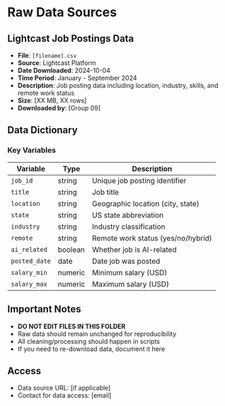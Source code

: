 # Raw Data Sources

## Lightcast Job Postings Data

- **File**: `[filename].csv`
- **Source**: Lightcast Platform
- **Date Downloaded**: 2024-10-04
- **Time Period**: January - September 2024
- **Description**: Job posting data including location, industry, skills, and remote work status
- **Size**: [XX MB, XX rows]
- **Downloaded by**: [Group 09]

## Data Dictionary

### Key Variables

| Variable | Type | Description |
|----------|------|-------------|
| `job_id` | string | Unique job posting identifier |
| `title` | string | Job title |
| `location` | string | Geographic location (city, state) |
| `state` | string | US state abbreviation |
| `industry` | string | Industry classification |
| `remote` | string | Remote work status (yes/no/hybrid) |
| `ai_related` | boolean | Whether job is AI-related |
| `posted_date` | date | Date job was posted |
| `salary_min` | numeric | Minimum salary (USD) |
| `salary_max` | numeric | Maximum salary (USD) |

## Important Notes

- **DO NOT EDIT FILES IN THIS FOLDER**
- Raw data should remain unchanged for reproducibility
- All cleaning/processing should happen in scripts
- If you need to re-download data, document it here

## Access

- Data source URL: [if applicable]
- Contact for data access: [email]